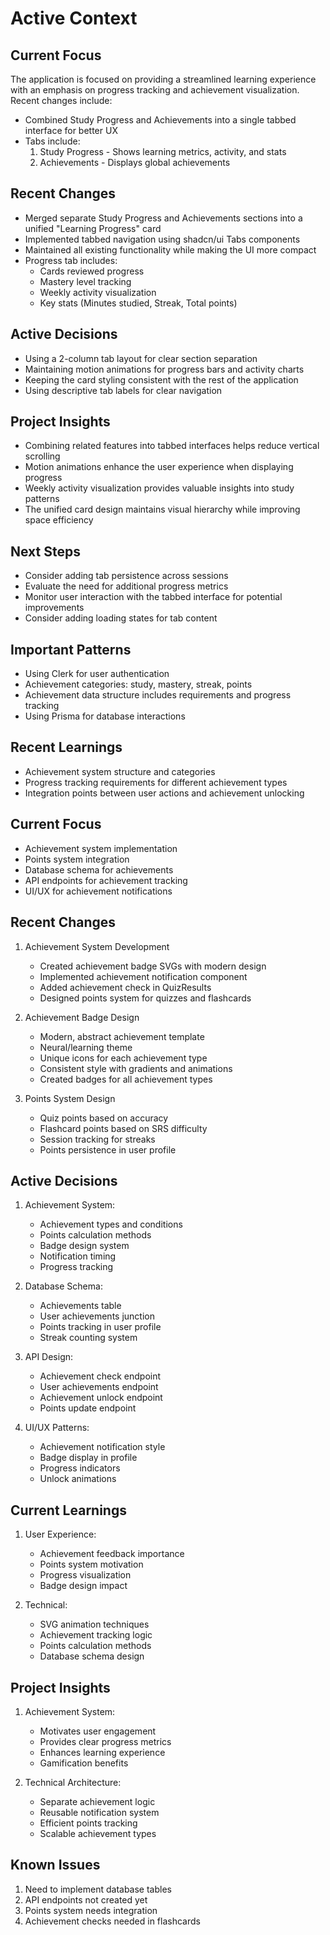 # Active Context

## Current Focus

The application is focused on providing a streamlined learning experience with an emphasis on progress tracking and achievement visualization. Recent changes include:

- Combined Study Progress and Achievements into a single tabbed interface for better UX
- Tabs include:
  1. Study Progress - Shows learning metrics, activity, and stats
  2. Achievements - Displays global achievements

## Recent Changes

- Merged separate Study Progress and Achievements sections into a unified "Learning Progress" card
- Implemented tabbed navigation using shadcn/ui Tabs components
- Maintained all existing functionality while making the UI more compact
- Progress tab includes:
  - Cards reviewed progress
  - Mastery level tracking
  - Weekly activity visualization
  - Key stats (Minutes studied, Streak, Total points)

## Active Decisions

- Using a 2-column tab layout for clear section separation
- Maintaining motion animations for progress bars and activity charts
- Keeping the card styling consistent with the rest of the application
- Using descriptive tab labels for clear navigation

## Project Insights

- Combining related features into tabbed interfaces helps reduce vertical scrolling
- Motion animations enhance the user experience when displaying progress
- Weekly activity visualization provides valuable insights into study patterns
- The unified card design maintains visual hierarchy while improving space efficiency

## Next Steps

- Consider adding tab persistence across sessions
- Evaluate the need for additional progress metrics
- Monitor user interaction with the tabbed interface for potential improvements
- Consider adding loading states for tab content

## Important Patterns
- Using Clerk for user authentication
- Achievement categories: study, mastery, streak, points
- Achievement data structure includes requirements and progress tracking
- Using Prisma for database interactions

## Recent Learnings
- Achievement system structure and categories
- Progress tracking requirements for different achievement types
- Integration points between user actions and achievement unlocking

## Current Focus
- Achievement system implementation
- Points system integration
- Database schema for achievements
- API endpoints for achievement tracking
- UI/UX for achievement notifications

## Recent Changes
1. Achievement System Development
   - Created achievement badge SVGs with modern design
   - Implemented achievement notification component
   - Added achievement check in QuizResults
   - Designed points system for quizzes and flashcards

2. Achievement Badge Design
   - Modern, abstract achievement template
   - Neural/learning theme
   - Unique icons for each achievement type
   - Consistent style with gradients and animations
   - Created badges for all achievement types

3. Points System Design
   - Quiz points based on accuracy
   - Flashcard points based on SRS difficulty
   - Session tracking for streaks
   - Points persistence in user profile

## Active Decisions
1. Achievement System:
   - Achievement types and conditions
   - Points calculation methods
   - Badge design system
   - Notification timing
   - Progress tracking

2. Database Schema:
   - Achievements table
   - User achievements junction
   - Points tracking in user profile
   - Streak counting system

3. API Design:
   - Achievement check endpoint
   - User achievements endpoint
   - Achievement unlock endpoint
   - Points update endpoint

4. UI/UX Patterns:
   - Achievement notification style
   - Badge display in profile
   - Progress indicators
   - Unlock animations

## Current Learnings
1. User Experience:
   - Achievement feedback importance
   - Points system motivation
   - Progress visualization
   - Badge design impact

2. Technical:
   - SVG animation techniques
   - Achievement tracking logic
   - Points calculation methods
   - Database schema design

## Project Insights
1. Achievement System:
   - Motivates user engagement
   - Provides clear progress metrics
   - Enhances learning experience
   - Gamification benefits

2. Technical Architecture:
   - Separate achievement logic
   - Reusable notification system
   - Efficient points tracking
   - Scalable achievement types

## Known Issues
1. Need to implement database tables
2. API endpoints not created yet
3. Points system needs integration
4. Achievement checks needed in flashcards 